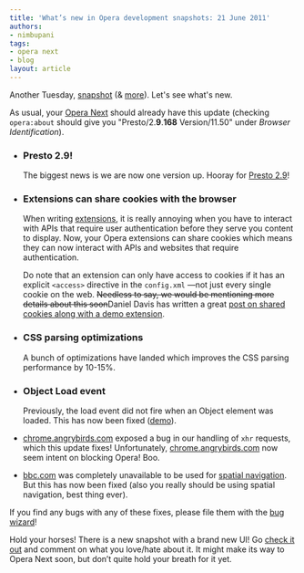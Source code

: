 ```yaml
---
title: 'What’s new in Opera development snapshots: 21 June 2011'
authors:
- nimbupani
tags:
- opera next
- blog
layout: article
---
```

  <p>Another Tuesday, <a href="http://my.opera.com/desktopteam/blog/2011/06/21/another-happy-tuesday">snapshot</a> (&amp; <a href="http://my.opera.com/desktopteam/blog/2011/06/20/presto-2-9">more</a>). Let&#39;s see what&#39;s new.</p>
  <p>As usual, your <a href="http://www.opera.com/browser/next/">Opera Next</a> should already have this update (checking <code>opera:about</code> should give you &quot;Presto/2.<b>9</b>.<b>168</b> Version/11.50&quot; under <i>Browser Identification</i>).</p>
  <ul>
    <li>
      <h3>Presto 2.9!</h3><p>The biggest news is we are now one version up. Hooray for <a href="http://www.opera.com/docs/specs/presto29/">Presto 2.9</a>!</p></li>
    <li><h3>Extensions can share cookies with the browser</h3>
      <p>When writing <a href=" https://addons.opera.com/addons/extensions/">extensions</a>, it is really annoying when you have to interact with APIs that require user authentication before they serve you content to display. Now, your Opera extensions can share cookies which means they can now interact with APIs and websites that require authentication.</p>
      <p>Do note that an extension can only have access to cookies if it has an explicit <code>&lt;access&gt;</code> directive in the <code>config.xml</code> —not just every single cookie on the web. <del>Needless to say, we would be mentioning more details about this soon</del>Daniel Davis has written a great <a href="http://dev.opera.com/articles/view/cookie-sharing-in-opera-extensions/">post on shared cookies along with a demo extension</a>. </p>
    </li> 
    <li>
      <h3>CSS parsing optimizations</h3>
      <p>A bunch of optimizations have landed which improves the CSS parsing performance by 10-15%.</p>
    </li>       
    <li>
      <h3>Object Load event</h3>
      <p>Previously, the load event did not fire when an Object element was loaded. This has now been fixed (<a href="http://kangax.github.com/jstests/object_load_event_test/">demo</a>). </p>
    </li>
    <li><a href="http://chrome.angrybirds.com/">chrome.angrybirds.com</a> exposed a bug in our handling of <code>xhr</code> requests, which this update fixes! Unfortunately, <a href="http://chrome.angrybirds.com/?version=standard">chrome.angrybirds.com</a> now seem intent on blocking Opera! Boo.</li>
    <li>
      <p><a href="http://bbc.com">bbc.com</a> was completely unavailable to be used for <a href="http://www.opera.com/browser/tutorials/nomouse/#nav">spatial navigation</a>. But this has now been fixed (also you really should be using spatial navigation, best thing ever).</p>
    </li>     
  </ul>
  <p>If you find any bugs with any of these fixes, please file them with the <a href="https://bugs.opera.com/wizard/">bug wizard</a>!</p>
  
  <p>Hold your horses! There is a new snapshot with a brand new UI! Go <a href="http://my.opera.com/desktopteam/blog/2011/06/22/featherweight">check it out</a> and comment on what you love/hate about it. It might make its way to Opera Next soon, but don&#x2019;t quite hold your breath for it yet.</p>
